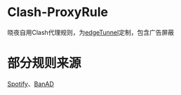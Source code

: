 # Clash-ProxyRule
晓夜自用Clash代理规则，为[edgeTunnel](https://github.com/ImLTHQ/edgeTunnel)定制，包含广告屏蔽

# 部分规则来源
[Spotify](https://github.com/x0uid/SpotifyAdBlock)、[BanAD](https://github.com/ACL4SSR/ACL4SSR/tree/master)

